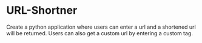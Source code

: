 # URL-Shortner
Create a python application where users can enter a url and a shortened url will be returned.
Users can also get a custom url by entering a custom tag.
